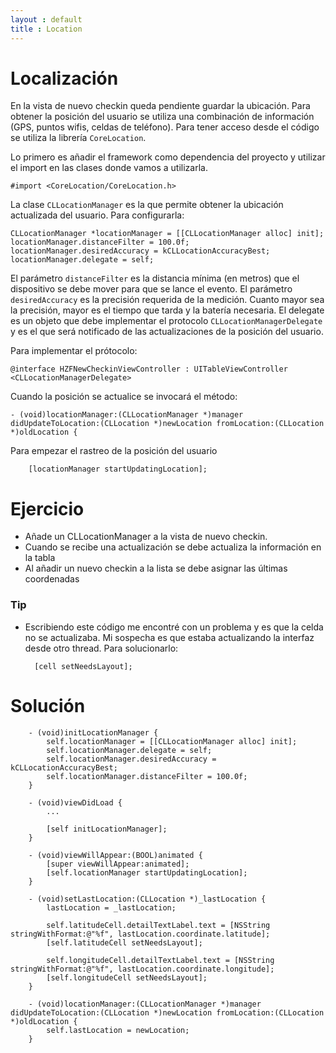 ```yaml
---
layout : default
title : Location
---
```


# Localización

En la vista de nuevo checkin queda pendiente guardar la ubicación. Para
obtener la posición del usuario se utiliza una combinación de información (GPS,
 puntos wifis, celdas de teléfono). Para tener acceso desde el código se
 utiliza la librería `CoreLocation`.

Lo primero es añadir el framework como dependencia del proyecto y utilizar
el import en las clases donde vamos a utilizarla.

    #import <CoreLocation/CoreLocation.h>

La clase `CLLocationManager` es la que permite obtener la ubicación
actualizada del usuario. Para configurarla:

    CLLocationManager *locationManager = [[CLLocationManager alloc] init];
    locationManager.distanceFilter = 100.0f;
    locationManager.desiredAccuracy = kCLLocationAccuracyBest;
    locationManager.delegate = self;

El parámetro `distanceFilter` es la distancia mínima (en metros) que el dispositivo
se debe mover para que se lance el evento. El parámetro `desiredAccuracy` es la
precisión requerida de la medición. Cuanto mayor sea la precisión, mayor es el
tiempo que tarda y la batería necesaria. El delegate es un objeto que
debe implementar el protocolo `CLLocationManagerDelegate` y es el
que será notificado de las actualizaciones de la posición del usuario.

Para implementar el prótocolo:

    @interface HZFNewCheckinViewController : UITableViewController <CLLocationManagerDelegate>

Cuando la posición se actualice se invocará el método:

    - (void)locationManager:(CLLocationManager *)manager didUpdateToLocation:(CLLocation *)newLocation fromLocation:(CLLocation *)oldLocation {

Para empezar el rastreo de la posición del usuario

        [locationManager startUpdatingLocation];


# Ejercicio

- Añade un CLLocationManager a la vista de nuevo checkin.
- Cuando se recibe una actualización se debe actualiza la información en la tabla
- Al añadir un nuevo checkin a la lista se debe asignar las últimas coordenadas

### Tip
- Escribiendo este código me encontré con un problema y es que la celda no se
actualizaba. Mi sospecha es que estaba actualizando la interfaz desde otro
thread. Para solucionarlo:

        [cell setNeedsLayout];

# Solución


        - (void)initLocationManager {
            self.locationManager = [[CLLocationManager alloc] init];
            self.locationManager.delegate = self;
            self.locationManager.desiredAccuracy = kCLLocationAccuracyBest;
            self.locationManager.distanceFilter = 100.0f;
        }

        - (void)viewDidLoad {
            ...

            [self initLocationManager];
        }

        - (void)viewWillAppear:(BOOL)animated {
            [super viewWillAppear:animated];
            [self.locationManager startUpdatingLocation];
        }

        - (void)setLastLocation:(CLLocation *)_lastLocation {
            lastLocation = _lastLocation;

            self.latitudeCell.detailTextLabel.text = [NSString stringWithFormat:@"%f", lastLocation.coordinate.latitude];
            [self.latitudeCell setNeedsLayout];

            self.longitudeCell.detailTextLabel.text = [NSString stringWithFormat:@"%f", lastLocation.coordinate.longitude];
            [self.longitudeCell setNeedsLayout];
        }

        - (void)locationManager:(CLLocationManager *)manager didUpdateToLocation:(CLLocation *)newLocation fromLocation:(CLLocation *)oldLocation {
            self.lastLocation = newLocation;
        }